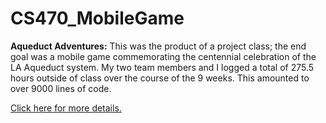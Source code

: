 CS470_MobileGame
================

**Aqueduct Adventures:**
This was the product of a project class; the end goal was a mobile game commemorating the centennial 
celebration of the LA Aqueduct system. My two team members and I logged a total of 275.5 hours outside 
of class over the course of the 9 weeks. This amounted to over 9000 lines of code. 

[Click here for more details.](http://terryliu.codes/cs_470/index.html) 
